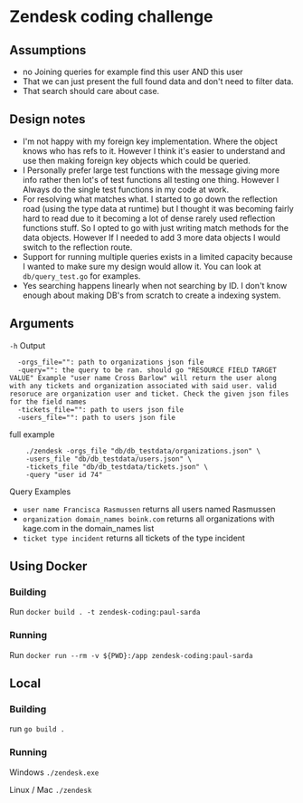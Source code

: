 # Zendesk coding challenge

## Assumptions
* no Joining queries for example find this user AND this user
* That we can just present the full found data and don't need to filter data.
* That search should care about case.

## Design notes
* I'm not happy with my foreign key implementation. Where the object knows who has refs to it. However I think it's easier to understand and use then making foreign key objects which could be queried.
* I Personally prefer large test functions with the message giving more info rather then lot's of test functions all testing one thing. However I Always do the single test functions in my code at work.
* For resolving what matches what. I started to go down the reflection road (using the type data at runtime) but I thought it was becoming fairly hard to read due to it becoming a lot of dense rarely used reflection functions stuff. So I opted to go with just writing match methods for the data objects. However If I needed to add 3 more data objects I would switch to the reflection route. 
* Support for running multiple queries exists in a limited capacity because I wanted to make sure my design would allow it. You can look at `db/query_test.go` for examples.
* Yes searching happens linearly when not searching by ID. I don't know enough about making DB's from scratch to create a indexing system.

## Arguments

`-h` Output
```
  -orgs_file="": path to organizations json file
  -query="": the query to be ran. should go "RESOURCE FIELD TARGET VALUE" Example "user name Cross Barlow" will return the user along with any tickets and organization associated with said user. valid resoruce are organization user and ticket. Check the given json files for the field names
  -tickets_file="": path to users json file
  -users_file="": path to users json file
```

full example 
```
	./zendesk -orgs_file "db/db_testdata/organizations.json" \
	-users_file "db/db_testdata/users.json" \
	-tickets_file "db/db_testdata/tickets.json" \
	-query "user id 74"
```

Query Examples
* `user name Francisca Rasmussen` returns all users named Rasmussen
* `organization domain_names boink.com` returns all organizations with kage.com in the domain_names list
* `ticket type incident` returns all tickets of the type incident

## Using Docker

### Building
Run `docker build . -t zendesk-coding:paul-sarda`

### Running
Run `docker run --rm -v ${PWD}:/app zendesk-coding:paul-sarda`

## Local

### Building
run `go build .`

### Running
Windows `./zendesk.exe`

Linux / Mac `./zendesk`
